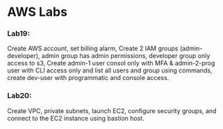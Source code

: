 # AWS Labs

### Lab19:
  Create AWS account, set billing alarm, Create 2 IAM groups (admin-developer), admin group has admin permissions, developer group only access to s3, Create admin-1 user consol only with MFA & admin-2-prog user with CLI access only and list all users and group using commands, create dev-user with programmatic and console access.

### Lab20:
  Create VPC, private subnets, launch EC2, configure security groups, and connect to the EC2 instance using bastion host.
